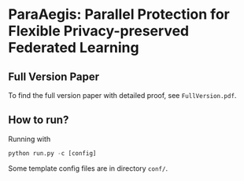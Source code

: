 # ParaAegis: Parallel Protection for Flexible Privacy-preserved Federated Learning

## Full Version Paper
To find the full version paper with detailed proof, see `FullVersion.pdf`.

## How to run?
Running with
```python
python run.py -c [config]
```
Some template config files are in directory `conf/`.
